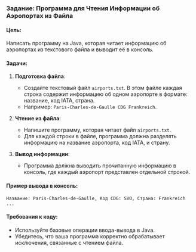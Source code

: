 ### Задание: Программа для Чтения Информации об Аэропортах из Файла

#### Цель:
Написать программу на Java, которая читает информацию об аэропортах из текстового файла и выводит её в консоль.

#### Задачи:

1. **Подготовка файла**:
   - Создайте текстовый файл `airports.txt`. В этом файле каждая строка содержит информацию об одном аэропорте в формате: название, код IATA, страна.
   - Например: `Paris-Charles-de-Gaulle CDG Frankreich`.

2. **Чтение из файла**:
   - Напишите программу, которая читает файл `airports.txt`.
   - Для каждой строки в файле, программа должна разделять информацию на название аэропорта, код IATA, и страну.

3. **Вывод информации**:
   - Программа должна выводить прочитанную информацию в консоль, где каждый аэропорт представлен отдельной строкой.

#### Пример вывода в консоль:
```
Название: Paris-Charles-de-Gaulle, Код CDG: SVO, Страна: Frankreich
...
```

#### Требования к коду:
- Используйте базовые операции ввода-вывода в Java.
- Убедитесь, что ваша программа корректно обрабатывает исключения, связанные с чтением файла.
